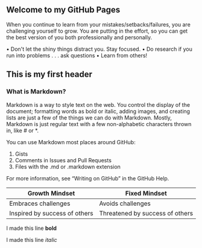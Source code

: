 ## Welcome to my GitHub Pages

When you continue to learn from your mistakes/setbacks/failures, you are challenging yourself to grow. You are putting in the effort, so you can get the best version of you both professionally and personally.

• Don't let the shiny things distract you. Stay focused.
• Do research if you run into problems . . . ask questions
• Learn from others!


## This is my first header
### What is Markdown?
Markdown is a way to style text on the web. You control the display of the document; formatting words as bold or italic, adding images, and creating lists are just a few of the things we can do with Markdown. Mostly, Markdown is just regular text with a few non-alphabetic characters thrown in, like # or *.

You can use Markdown most places around GitHub:

1. Gists
2. Comments in Issues and Pull Requests
3. Files with the .md or .markdown extension

For more information, see “Writing on GitHub” in the GitHub Help.

Growth Mindset | Fixed Mindset
------------ | -------------
Embraces challenges | Avoids challenges
Inspired by success of others | Threatened by success of others



I made this line **bold**

I made this line *italic*
